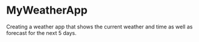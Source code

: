 # MyWeatherApp
Creating a weather app that shows the current weather and time as well as forecast for the next 5 days.
